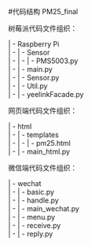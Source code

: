 #代码结构
PM25_final

树莓派代码文件组织：

| - Raspberry Pi  
| - | - Sensor  
| - | - | - PMS5003.py  
| - | - main.py  
| - | - Sensor.py  
| - | - Util.py  
| - | - yeelinkFacade.py  

网页端代码文件组织：

| - html  
| - | - templates  
| - | - | - pm25.html  
| - | - main_html.py  

微信端代码文件组织：

| - wechat  
| - | - basic.py  
| - | - handle.py  
| - | - main_wechat.py  
| - | - menu.py  
| - | - receive.py  
| - | - reply.py  
